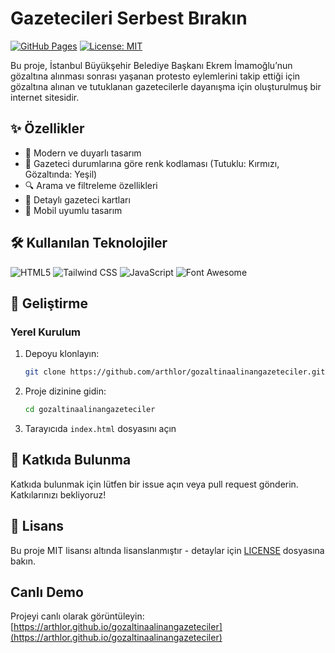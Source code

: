 # Gazetecileri Serbest Bırakın

[![GitHub Pages](https://img.shields.io/badge/GitHub%20Pages-Live-brightgreen)](https://arthlor.github.io/gozaltinaalinangazeteciler)
[![License: MIT](https://img.shields.io/badge/License-MIT-blue.svg)](https://opensource.org/licenses/MIT)


Bu proje, İstanbul Büyükşehir Belediye Başkanı Ekrem İmamoğlu’nun gözaltına alınması sonrası yaşanan protesto eylemlerini takip ettiği için gözaltına alınan ve tutuklanan gazetecilerle dayanışma için oluşturulmuş bir internet sitesidir.


## ✨ Özellikler

- 🎨 Modern ve duyarlı tasarım
- 🚨 Gazeteci durumlarına göre renk kodlaması (Tutuklu: Kırmızı, Gözaltında: Yeşil)
- 🔍 Arama ve filtreleme özellikleri
- 📇 Detaylı gazeteci kartları
- 📱 Mobil uyumlu tasarım

## 🛠️ Kullanılan Teknolojiler

![HTML5](https://img.shields.io/badge/HTML5-E34F26?style=flat&logo=html5&logoColor=white)
![Tailwind CSS](https://img.shields.io/badge/Tailwind_CSS-38B2AC?style=flat&logo=tailwind-css&logoColor=white)
![JavaScript](https://img.shields.io/badge/JavaScript-F7DF1E?style=flat&logo=javascript&logoColor=black)
![Font Awesome](https://img.shields.io/badge/Font_Awesome-339AF0?style=flat&logo=font-awesome&logoColor=white)

## 🚀 Geliştirme

### Yerel Kurulum

1. Depoyu klonlayın:
   ```bash
   git clone https://github.com/arthlor/gozaltinaalinangazeteciler.git
   ```
2. Proje dizinine gidin:
   ```bash
   cd gozaltinaalinangazeteciler
   ```
3. Tarayıcıda `index.html` dosyasını açın

## 🤝 Katkıda Bulunma

Katkıda bulunmak için lütfen bir issue açın veya pull request gönderin. Katkılarınızı bekliyoruz!

## 📄 Lisans

Bu proje MIT lisansı altında lisanslanmıştır - detaylar için [LICENSE](LICENSE) dosyasına bakın.

## Canlı Demo

Projeyi canlı olarak görüntüleyin: [https://arthlor.github.io/gozaltinaalinangazeteciler](https://arthlor.github.io/gozaltinaalinangazeteciler)
